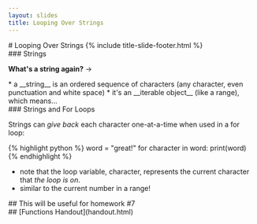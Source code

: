 ```yaml
---
layout: slides
title: Looping Over Strings 
---
```

<section markdown="block" class="title-slide">
#  Looping Over Strings
{% include title-slide-footer.html %}
</section>

<section markdown="block">
###  Strings

__What's a string again?__ &rarr;

<div class="incremental" markdown="block">
* a __string__ is an ordered sequence of characters (any character, even punctuation and white space)
* it's an __iterable object__ (like a range), which means...
</div>

</section>

<section markdown="block">
###  Strings and For Loops

Strings can _give back_ each character one-at-a-time when used in a for loop:

{% highlight python %}
word = "great!"
for character in word:
	print(word)
{% endhighlight %}

* note that the loop variable, character, represents the current character that _the loop is on_.
* similar to the current number in a range!
</section>

<section markdown="block">
##  This will be useful for homework #7
</section>


<section markdown="block">
##  [Functions Handout](handout.html)
</section>
